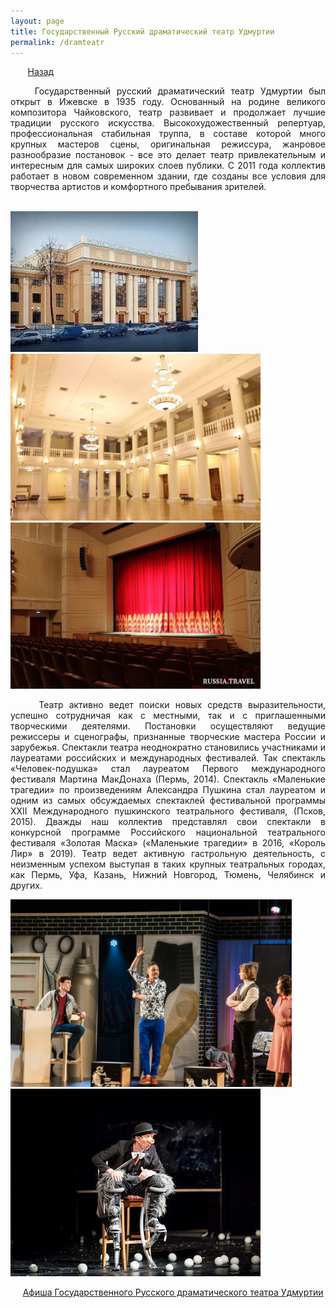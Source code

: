 ```yaml
---
layout: page
title: Государственный Русский драматический театр Удмуртии
permalink: /dramteatr
---
```

&nbsp;&nbsp;&nbsp;&nbsp;&nbsp;&nbsp;&nbsp;[Назад](/kulturniiturism)

<p style="text-align:  justify;">
&nbsp;&nbsp;&nbsp;&nbsp;Государственный русский драматический театр Удмуртии  был открыт в  Ижевске в 1935 году. Основанный на родине великого композитора Чайковского, театр развивает и продолжает лучшие традиции русского искусства. Высокохудожественный репертуар, профессиональная стабильная труппа, в составе которой много крупных мастеров сцены,  оригинальная  режиссура, жанровое разнообразие постановок - все это делает театр привлекательным и интересным для  самых широких слоев  публики. С 2011 года коллектив работает в новом современном здании,  где созданы все условия для творчества артистов и  комфортного пребывания  зрителей.
</p>
&nbsp;&nbsp;&nbsp;&nbsp;&nbsp;&nbsp;&nbsp;&nbsp;&nbsp;&nbsp;&nbsp;&nbsp;&nbsp;&nbsp;&nbsp;&nbsp;&nbsp;&nbsp;&nbsp;&nbsp;&nbsp;&nbsp;&nbsp;&nbsp;&nbsp;&nbsp;&nbsp;&nbsp;&nbsp;&nbsp;&nbsp;&nbsp;&nbsp;&nbsp;&nbsp;&nbsp;&nbsp;&nbsp;&nbsp;&nbsp;&nbsp;&nbsp;&nbsp;&nbsp;&nbsp;&nbsp;&nbsp;&nbsp;&nbsp;&nbsp;&nbsp;&nbsp;&nbsp;&nbsp;&nbsp;<img src="/images/drama.jpg" alt="драма" width="300"/>
<img src="/images/drama_2.jpg" alt="драма" width="400"/>&nbsp;&nbsp;<img src="/images/drama_3.jpg" alt="драма" width="400"/> 
<p style="text-align:  justify;">
&nbsp;&nbsp;&nbsp;&nbsp;&nbsp;Театр активно ведет поиски новых средств выразительности, успешно сотрудничая как с местными, так и с приглашенными творческими деятелями. Постановки осуществляют ведущие  режиссеры и сценографы, признанные творческие мастера России и зарубежья. Спектакли театра неоднократно становились участниками и лауреатами российских и международных фестивалей. Так спектакль «Человек-подушка» стал лауреатом Первого международного фестиваля Мартина МакДонаха (Пермь, 2014). Спектакль «Маленькие трагедии» по произведениям Александра Пушкина стал лауреатом и одним из самых обсуждаемых спектаклей фестивальной программы  XXII Международного пушкинского театрального фестиваля, (Псков, 2015). Дважды наш коллектив представлял свои спектакли в конкурсной программе Российского национальной театрального фестиваля «Золотая Маска» («Маленькие трагедии» в 2016, «Король Лир» в 2019). Театр ведет активную гастрольную деятельность, с неизменным успехом выступая в таких крупных театральных городах, как Пермь, Уфа, Казань, Нижний Новгород, Тюмень, Челябинск и других.
</p>

<img src="/images/drama_4.jpg" alt="драма" width="450"/>&nbsp;&nbsp;<img src="/images/drama_5.jpg" alt="драма" width="400"/> 

&nbsp;&nbsp;&nbsp;&nbsp;&nbsp;[Афиша Государственного Русского драматического театра Удмуртии](https://dramteatr18.ru/affiche/)